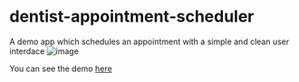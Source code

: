 # dentist-appointment-scheduler
A demo app which schedules an appointment with a simple and clean user interdace
![image](https://user-images.githubusercontent.com/60550481/200158213-545542f9-17e2-4330-a998-2b6f62b9b99f.png)

You can see the demo [here](https://sidmogoesbrrr-dentist-appointment-scheduler-main-f0xmly.streamlit.app/)
